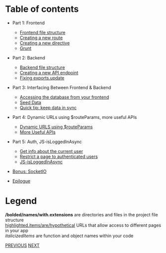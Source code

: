 # Table of contents
- Part 1: Frontend
  - [Frontend file structure](Frontend-file-structure)
  - [Creating a new route](Creating-a-new-route)
  - [Creating a new directive](Creating-a-new-directive)
  - [Grunt](Grunt)

- Part 2: Backend
  - [Backend file structure](Angular-Backend-File-Structure)
  - [Creating a new API endpoint](Creating-a-new-API-endpoint)
  - [Fixing exports.update](Fixing-exports.update)

- Part 3: Interfacing Between Frontend & Backend
  - [Accessing the database from your frontend](Accessing-the-database-from-your-frontend)
  - [Seed Data](Angular-Seed-Data)
  - [Quick tip: keep data in sync](Angular-Keep-Data-In-Sync)

- Part 4: Dynamic URLs using $routeParams, more useful APIs
  - [Dynamic URLS using $routeParams](Angular-Dynamic-URLs-Using-routeParams)
  - [More Useful APIs](More-useful-APIs)

- Part 5: Auth, JS-isLoggedInAsync
  - [Get info about the current user](Get-info-about-the-current-user)
  - [Restrict a page to authenticated users](Page-Restriction)
  - [JS-isLoggedInAsync](JS-isLoggedInAsync)

- [Bonus: SocketIO](Angular-Angular-Angular-Bonus-SocketIO)
- [Epilogue](Epilogue)

# Legend
**/bolded/names/with.extensions** are directories and files in the project file structure<br>[highlighted.items/are/hypothetical](#) URLs that allow access to different pages in your app<br>_italicizedItems_ are function and object names within your code

[PREVIOUS](Intro-to-Yeoman-Angular-Fullstack-Back-End-Projects) [NEXT](Frontend-file-structure)
